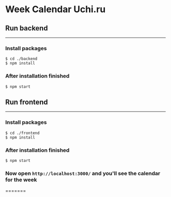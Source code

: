 # Week Calendar Uchi.ru

## Run backend

---

### Install packages

```
$ cd ./backend
$ npm install
```

### After installation finished

```
$ npm start
```

## Run frontend

---

### Install packages

```
$ cd ./frontend
$ npm install
```

### After installation finished

```
$ npm start
```
### Now open `http://localhost:3000/` and you'll see the calendar for the week
=======
# 